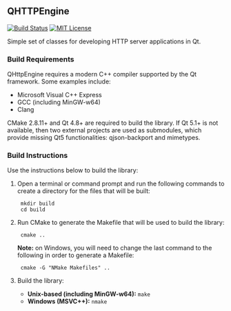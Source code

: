 ## QHTTPEngine

[![Build Status](https://snap-ci.com/nitroshare/qhttpengine/branch/master/build_image)](https://snap-ci.com/nitroshare/qhttpengine/branch/master)
[![MIT License](http://img.shields.io/badge/license-MIT-blue.svg?style=flat)](http://opensource.org/licenses/MIT)

Simple set of classes for developing HTTP server applications in Qt.

### Build Requirements

QHttpEngine requires a modern C++ compiler supported by the Qt framework. Some examples include:

- Microsoft Visual C++ Express
- GCC (including MinGW-w64)
- Clang

CMake 2.8.11+ and Qt 4.8+ are required to build the library. If Qt 5.1+ is not available, then two external projects are used as submodules, which provide missing Qt5 functionalities: qjson-backport and mimetypes.

### Build Instructions

Use the instructions below to build the library:

1. Open a terminal or command prompt and run the following commands to create a directory for the files that will be built:

        mkdir build
        cd build

2. Run CMake to generate the Makefile that will be used to build the library:

        cmake ..

   **Note:** on Windows, you will need to change the last command to the following in order to generate a Makefile:

        cmake -G "NMake Makefiles" ..

3. Build the library:

   - **Unix-based (including MinGW-w64):**
            `make`
   - **Windows (MSVC++):**
            `nmake`
